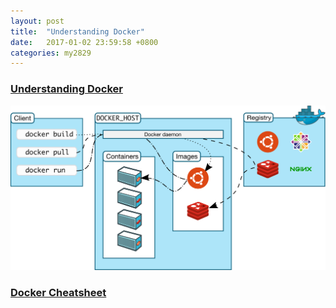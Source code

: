 ```yaml
---
layout: post
title:  "Understanding Docker"
date:   2017-01-02 23:59:58 +0800
categories: my2829
---
```



### [Understanding Docker](https://docs.docker.com/engine/understanding-docker/)
![docker architecture](/static/post-images/docker-architecture.svg)


### [Docker Cheatsheet](https://github.com/wsargent/docker-cheat-sheet)

